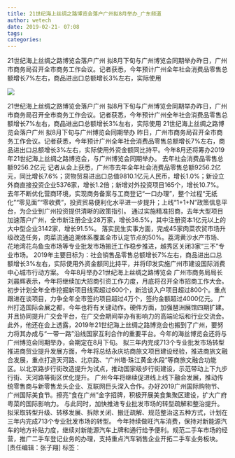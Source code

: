 ```yaml
---
title: 21世纪海上丝绸之路博览会落户广州拟8月举办_广东频道
author: wetech
date: 2019-02-21- 07:08
tags: 
categories: 
---
```

21世纪海上丝绸之路博览会落户广州 拟8月下旬与广州博览会同期举办昨日，广州市商务局召开全市商务工作会议。记者获悉，今年预计广州全年社会消费品零售总额增长7%左右，商品进出口总额增长3%左右，实际使用
<!-- more -->
                
<img align="center" border="0" src="http://p2.ifengimg.com/a/2016/0810/204c433878d5cf9size1_w16_h16.png" />
                
                
            
21世纪海上丝绸之路博览会落户广州 拟8月下旬与广州博览会同期举办昨日，广州市商务局召开全市商务工作会议。记者获悉，今年预计广州全年社会消费品零售总额增长7%左右，商品进出口总额增长3%左右，实际使用
21世纪海上丝绸之路博览会落户广州 拟8月下旬与广州博览会同期举办
昨日，广州市商务局召开全市商务工作会议。记者获悉，今年预计广州全年社会消费品零售总额增长7%左右，商品进出口总额增长3%左右，实际使用外资金额同比持平。今年8月还将筹办2019年21世纪海上丝绸之路博览会，与广州博览会同期举办。
去年社会消费品零售总额9256.2亿元
记者从会上获悉，广州市去年全年社会消费品零售总额9256.2亿元，同比增长7.6%；货物贸易进出口总值9810.1亿元人民币，增长1.0%；新设立外商直接投资企业5376家，增长1.2倍；新增对外投资项目165个，增长10.7%。
去年不断优化营商环境，实现商务备案与工商登记“一口办理”，整个过程“无纸化”“零见面”“零收费”，投资贸易便利化水平进一步提升；上线“1+1+N”政策信息平台，为企业到广州投资提供清晰的政策指引。
通过实施精准招商，去年大型项目加速落户广州，全市新注册企业28万家，增长36.5%，其中注册资本1亿元以上的大中型企业3142家，增长91.5%。
落实民生实事方面，完成45家肉菜农贸市场升级改造任务，肉菜流通追溯体系覆盖全市认定节点的50%。荔湾黄沙水产市场、花地湾花鸟鱼虫市场等专业批发市场搬迁工作稳步推进，越秀区关闭3家“三不”专业市场。
2019年主要目标为：社会销售品零售总额增长7%左右，商品进出口总额增长3%左右，实际使用外资金额同比持平，并将印发实施广州市建设国际消费中心城市行动方案。
今年8月举办21世纪海上丝绸之路博览会
广州市商务局局长刘晨辉表示，今年将继续加大招商引资工作力度，月底将召开全市招商工作大会。初步计划全年全市挖掘新项目线索超过600个，新洽谈入户项目超过800个。重点跟进在谈项目，力争全年全市签约项目超过4万个，签约金额超过4000亿元。
广州打造国际会展之都，今年也将有关键动作。硬件方面，加强琶洲展馆四期扩建。并且协同提升广交会平台，在广交会期间举办有影响力的高端论坛和行业交流会。
此外，他还在会上透露，2019年21世纪海上丝绸之路博览会也搬到了广州，要努力将其办成与“一带一路”沿线国家互利合作的重要平台。今年的海丝博览会还将与广州博览会同期举办，会期定在8月下旬。
拟三年内完成713个专业批发市场转型
推进商贸业提升发展方面，今年将总结永庆坊商旅文项目建设经验，推进商旅文融合发展，重点打造天河路、北京路、“广州塔·珠江黄金水段”等商旅文融合功能区。以北京路步行街改造提升为试点，推动国家级步行街建设，示范带动上下九步行街、天河路等街区优化提升。
广州今年将继续促进线上线下融合发展，推动传统零售商与新零售龙头企业、互联网巨头深入合作。办好2019广州国际购物节、广州国际美食节。擦亮“食在广州”金字招牌，积极开展美食集聚区建设，扩大广府粤菜的国际影响力。
与此同时，加快推进专业批发市场的转型疏解和整治提升。拟采取转型升级、转移发展、拆除关闭、搬迁疏解、规范整治这五种方式，计划在三年内完成713个专业批发市场的转型。
今年持续做旺汽车消费，保持对新能源汽车的地方补贴力度，继续对新能源汽车上牌和通行给予便利。规范二手车市场的经营，推广二手车登记业务的办理，支持重点汽车销售企业开拓二手车业务板块。
[责任编辑：张子翔]
标签：
 
             
